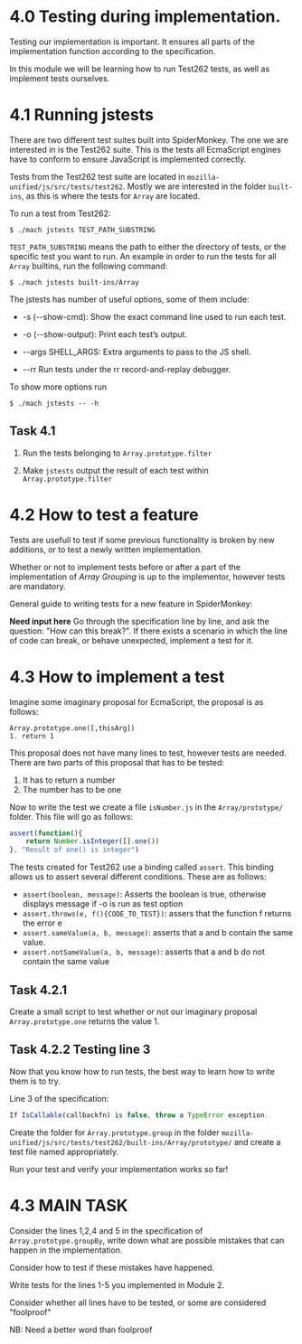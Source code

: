 # 4.0 Testing during implementation. 

Testing our implementation is important. It ensures all parts of the implementation function according to the specification. 

In this module we will be learning how to run Test262 tests, as well as implement tests ourselves. 


# **4.1** Running jstests

There are two different test suites built into SpiderMonkey. The one we are interested in is the Test262 suite. This is the tests all EcmaScript engines have to conform to ensure JavaScript is implemented correctly. 

Tests from the Test262 test suite are located in `mozilla-unified/js/src/tests/test262`. Mostly we are interested in the folder `built-ins`, as this is where the tests for `Array` are located. 

To run a test from Test262:

```console
$ ./mach jstests TEST_PATH_SUBSTRING 
```

`TEST_PATH_SUBSTRING` means the path to either the directory of tests, or the specific test you want to run. An example in order to run the tests for all `Array` builtins, run the following command:

```console
$ ./mach jstests built-ins/Array
```

The jstests has number of useful options, some of them include:

- -s (--show-cmd): Show the exact command line used to run each test.

- -o (--show-output): Print each test’s output.

- --args SHELL_ARGS: Extra arguments to pass to the JS shell.

- --rr Run tests under the rr record-and-replay debugger.

To show more options run

```console
$ ./mach jstests -- -h
```


## **Task 4.1** 

1. Run the tests belonging to `Array.prototype.filter`

2. Make `jstests` output the result of each test within `Array.prototype.filter`

# **4.2** How to test a feature

Tests are usefull to test if some previous functionality is broken by new additions, or to test a newly written implementation. 

Whether or not to implement tests before or after a part of the implementation of _Array Grouping_ is up to the implementor, however tests are mandatory. 

General guide to writing tests for a new feature in SpiderMonkey:


**Need input here**
Go through the specification line by line, and ask the question: "How can this break?". If there exists a scenario in which the line of code can break, or behave unexpected, implement a test for it. 

# **4.3** How to implement a test

Imagine some imaginary proposal for EcmaScript, the proposal is as follows:
```
Array.prototype.one([,thisArg])
1. return 1
```

This proposal does not have many lines to test, however tests are needed. There are two parts of this proposal that has to be tested:
1. It has to return a number
2. The number has to be one

Now to write the test we create a file `isNumber.js` in the `Array/prototype/` folder. This file will go as follows:

```js
assert(function(){
    return Number.isInteger([].one())
}, "Result of one() is integer")
```

The tests created for Test262 use a binding called `assert`. This binding allows us to assert several different conditions. These are as follows:

- `assert(boolean, message)`: Asserts the boolean is true, otherwise displays message if -o is run as test option
- `assert.throws(e, f(){CODE_TO_TEST})`: assers that the function f returns the error e
- `assert.sameValue(a, b, message)`: asserts that a and b contain the same value.
- `assert.notSameValue(a, b, message)`: asserts that a and b do not contain the same value

## **Task 4.2.1**

Create a small script to test whether or not our imaginary proposal `Array.prototype.one` returns the value 1. 


## **Task 4.2.2** Testing line 3

Now that you know how to run tests, the best way to learn how to write them is to try.

Line 3 of the specification:
```js
If IsCallable(callbackfn) is false, throw a TypeError exception.
```

Create the folder for `Àrray.prototype.group` in the folder `mozilla-unified/js/src/tests/test262/built-ins/Array/prototype/` and create a test file named appropriately.

Run your test and verify your implementation works so far!

# **4.3** MAIN TASK

Consider the lines 1,2,4 and 5 in the specification of `Array.prototype.groupBy`, write down what are possible mistakes that can happen in the implementation. 

Consider how to test if these mistakes have happened.

Write tests for the lines 1-5 you implemented in Module 2. 

Consider whether all lines have to be tested, or some are considered "foolproof"

NB: Need a better word than foolproof